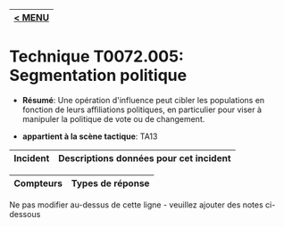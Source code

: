 |[< MENU](../../README.md)|
|---|
# Technique T0072.005: Segmentation politique

* **Résumé**: Une opération d'influence peut cibler les populations en fonction de leurs affiliations politiques, en particulier pour viser à manipuler la politique de vote ou de changement.

* **appartient à la scène tactique**: TA13


|Incident |Descriptions données pour cet incident |
|-------- |-------------------- |



|Compteurs |Types de réponse |
|-------- |-------------- |


Ne pas modifier au-dessus de cette ligne - veuillez ajouter des notes ci-dessous